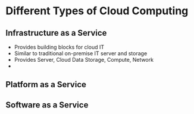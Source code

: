 # Different Types of Cloud Computing

## Infrastructure as a Service
  - Provides building blocks for cloud IT
  - Similar to traditional on-premise IT server and storage
  - Provides Server, Cloud Data Storage, Compute, Network
  - 
## Platform as a Service
## Software as a Service
